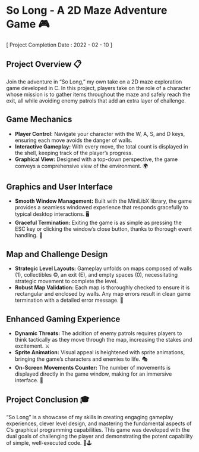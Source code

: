 # So Long - A 2D Maze Adventure Game 🎮
[ Project Completion Date : 2022 - 02 - 10 ]

## Project Overview 📋
Join the adventure in “So Long,” my own take on a 2D maze exploration game developed in C. In this project, players take on the role of a character whose mission is to gather items throughout the maze and safely reach the exit, all while avoiding enemy patrols that add an extra layer of challenge.

## Game Mechanics
- **Player Control:** Navigate your character with the W, A, S, and D keys, ensuring each move avoids the danger of walls.
- **Interactive Gameplay:** With every move, the total count is displayed in the shell, keeping track of the player’s progress.
- **Graphical View:** Designed with a top-down perspective, the game conveys a comprehensive view of the environment. 🌍

## Graphics and User Interface
- **Smooth Window Management:** Built with the MiniLibX library, the game provides a seamless windowed experience that responds gracefully to typical desktop interactions. 🖥️
- **Graceful Termination:** Exiting the game is as simple as pressing the ESC key or clicking the window’s close button, thanks to thorough event handling. 🚪

## Map and Challenge Design
- **Strategic Level Layouts:** Gameplay unfolds on maps composed of walls (1), collectibles ©, an exit (E), and empty spaces (0), necessitating strategic movement to complete the level.
- **Robust Map Validation:** Each map is thoroughly checked to ensure it is rectangular and enclosed by walls. Any map errors result in clean game termination with a detailed error message. 🚧

## Enhanced Gaming Experience
- **Dynamic Threats:** The addition of enemy patrols requires players to think tactically as they move through the map, increasing the stakes and excitement. ⚔️
- **Sprite Animation:** Visual appeal is heightened with sprite animations, bringing the game’s characters and enemies to life. 🎭
- **On-Screen Movements Counter:** The number of movements is displayed directly in the game window, making for an immersive interface. 🔄

## Project Conclusion 🎓
“So Long” is a showcase of my skills in creating engaging gameplay experiences, clever level design, and mastering the fundamental aspects of C’s graphical programming capabilities. This game was developed with the dual goals of challenging the player and demonstrating the potent capability of simple, well-executed code. 🚀🕹️
